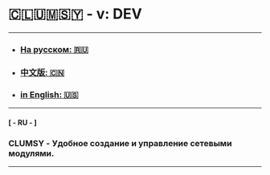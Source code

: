 # 🇨​​​​​🇱​​​​​🇺​​​​​🇲​​​​​🇸​​​​​🇾​​​​​ - v: DEV
--- 
- ### [На русском: 🇷🇺](#ru)
- ### [中文版: 🇨🇳](#cn)
- ### [in English: 🇺🇸](#ru)

___

#### <a name="ru">[ - RU - ]</a>
### CLUMSY - Удобное создание и управление сетевыми модулями.

---

